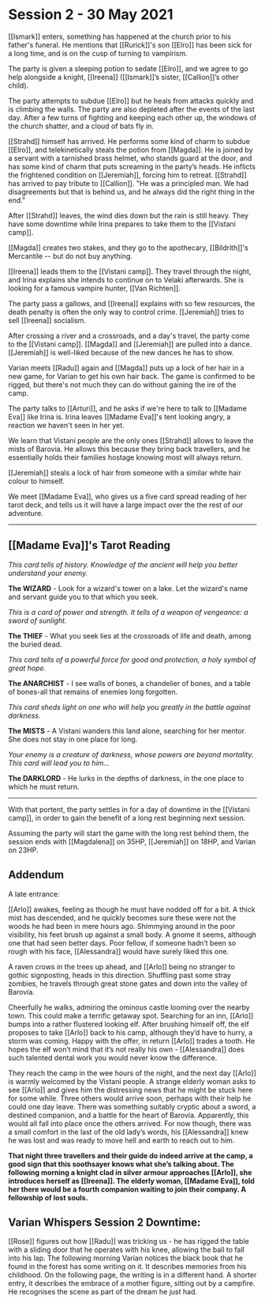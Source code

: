 # Session 2 - 30 May 2021

[[Ismark]] enters, something has happened at the church prior to his father's funeral. He mentions that [[Rurick]]'s son [[Elro]] has been sick for a long time, and is on the cusp of turning to vampirism. 

The party is given a sleeping potion to sedate [[Elro]], and we agree to go help alongside a knight, [[Ireena]] ([[Ismark]]’s sister, [[Callion]]’s other child).

The party attempts to subdue [[Elro]] but he heals from attacks quickly and is climbing the walls. The party are also depleted after the events of the last day. After a few turns of fighting and keeping each other up, the windows of the church shatter, and a cloud of bats fly in.

[[Strahd]] himself has arrived. He performs some kind of charm to subdue [[Elro]], and telekinetically steals the potion from [[Magda]]. He is joined by a servant with a tarnished brass helmet, who stands guard at the door, and has some kind of charm that puts screaming in the party’s heads. He inflicts the frightened condition on [[Jeremiah]], forcing him to retreat. [[Strahd]] has arrived to pay tribute to [[Callion]]. "He was a principled man. We had disagreements but that is behind us, and he always did the right thing in the end."

After [[Strahd]] leaves, the wind dies down but the rain is still heavy. They have some downtime while Irina prepares to take them to the [[Vistani camp]].

[[Magda]] creates two stakes, and they go to the apothecary, [[Bildrith]]'s Mercantile -- but do not buy anything.

[[Ireena]] leads them to the [[Vistani camp]]. They travel through the night, and Irina explains she intends to continue on to Velaki afterwards. She is looking for a famous vampire hunter, [[Van Richten]].

The party pass a gallows, and [[Ireena]] explains with so few resources, the death penalty is often the only way to control crime. [[Jeremiah]] tries to sell [[Ireena]] socialism.

After crossing a river and a crossroads, and a day's travel, the party come to the [[Vistani camp]]. [[Magda]] and [[Jeremiah]] are pulled into a dance. [[Jeremiah]] is well-liked because of the new dances he has to show.

Varian meets [[Radu]] again and [[Magda]] puts up a lock of her hair in a new game, for Varian to get his own hair back. The game is confirmed to be rigged, but there's not much they can do without gaining the ire of the camp.

The party talks to [[Arturi]], and he asks if we're here to talk to [[Madame Eva]] like Irina is. Irina leaves [[Madame Eva]]'s tent looking angry, a reaction we haven't seen in her yet.

We learn that Vistani people are the only ones [[Strahd]] allows to leave the mists of Barovia. He allows this because they bring back travellers, and he essentially holds their families hostage knowing most will always return.

[[Jeremiah]] steals a lock of hair from someone with a similar white hair colour to himself.

We meet [[Madame Eva]], who gives us a five card spread reading of her tarot deck, and tells us it will have a large impact over the the rest of our adventure. 

___

## [[Madame Eva]]'s Tarot Reading

*This card tells of history. Knowledge of the ancient will help you better understand your enemy.*

**The WIZARD** - Look for a wizard's tower on a lake. Let the wizard's name and servant guide you to that which you seek.

*This is a card of power and strength. It tells of a weapon of vengeance: a sword of sunlight.*

**The THIEF** - What you seek lies at the crossroads of life and death, among the buried dead.

*This card tells of a powerful force for good and protection, a holy symbol of great hope.*

**The ANARCHIST** - I see walls of bones, a chandelier of bones, and a table of bones-all that remains of enemies long forgotten.

*This card sheds light on one who will help you greatly in the battle against darkness.*

**The MISTS** - A Vistani wanders this land alone, searching for her mentor. She does not stay in one place for long.

*Your enemy is a creature of darkness, whose powers are beyond mortality. This card will lead you to him…*

**The DARKLORD** - He lurks in the depths of darkness, in the one place to which he must return. 

___

With that portent, the party settles in for a day of downtime in the [[Vistani camp]], in order to gain the benefit of a long rest beginning next session.


Assuming the party will start the game with the long rest behind them, the session ends with [[Magdalena]] on 35HP, [[Jeremiah]] on 18HP, and Varian on 23HP.


## Addendum

A late entrance:

[[Arlo]] awakes, feeling as though he must have nodded off for a bit. A thick mist has descended, and he quickly becomes sure these were not the woods he had been in mere hours ago. Shimmying around in the poor visibility, his feet brush up against a small body. A gnome it seems, although one that had seen better days. Poor fellow, if someone hadn’t been so rough with his face, [[Alessandra]] would have surely liked this one.

A raven crows in the trees up ahead, and [[Arlo]] being no stranger to gothic signposting, heads in this direction. Shuffling past some stray zombies, he travels through great stone gates and down into the valley of Barovia.

Cheerfully he walks, admiring the ominous castle looming over the nearby town. This could make a terrific getaway spot. Searching for an inn, [[Arlo]] bumps into a rather flustered looking elf. After brushing himself off, the elf proposes to take [[Arlo]] back to his camp, although they’d have to hurry, a storm was coming. Happy with the offer, in return [[Arlo]] trades a tooth. He hopes the elf won’t mind that it’s not really his own - [[Alessandra]] does such talented dental work you would never know the difference.

They reach the camp in the wee hours of the night, and the next day [[Arlo]] is warmly welcomed by the Vistani people. A strange elderly woman asks to see [[Arlo]] and gives him the distressing news that he might be stuck here for some while. Three others would arrive soon, perhaps with their help he could one day leave. There was something suitably cryptic about a sword, a destined companion, and a battle for the heart of Barovia. Apparently, this would all fall into place once the others arrived. For now though, there was a small comfort in the last of the old lady’s words, his [[Alessandra]] knew he was lost and was ready to move hell and earth to reach out to him.

**That night three travellers and their guide do indeed arrive at the camp, a good sign that this soothsayer knows what she’s talking about. The following morning a knight clad in silver armour approaches [[Arlo]], she introduces herself as [[Ireena]]. The elderly woman, [[Madame Eva]], told her there would be a fourth companion waiting to join their company. A fellowship of lost souls.**

## Varian Whispers Session 2 Downtime: 

[[Rose]] figures out how [[Radu]] was tricking us - he has rigged the table with a sliding door that he operates with his knee, allowing the ball to fall into his lap. The following morning Varian notices the black book that he found in the forest has some writing on it. It describes memories from his childhood. On the following page, the writing is in a different hand. A shorter entry, it describes the embrace of a mother figure, sitting out by a campfire. He recognises the scene as part of the dream he just had.
